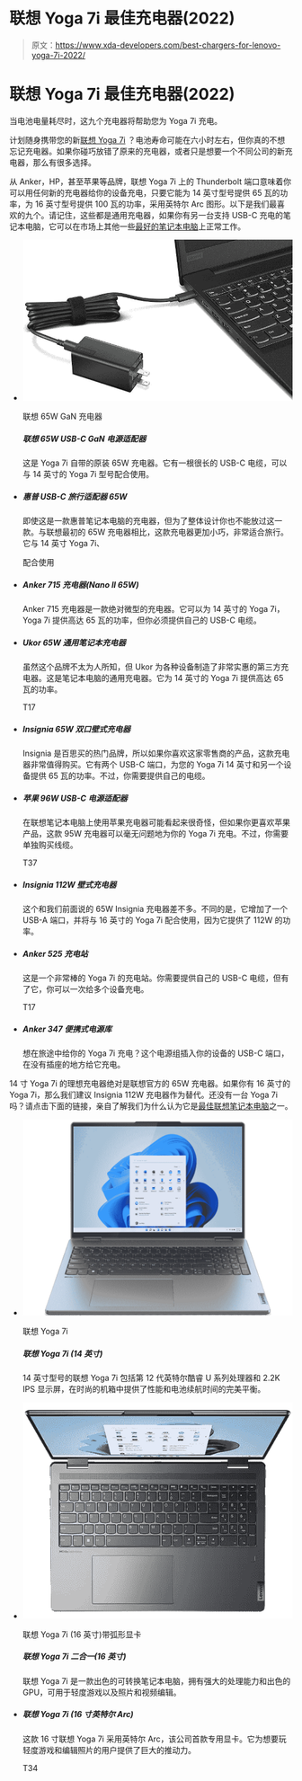 # 联想 Yoga 7i 最佳充电器(2022)

> 原文：<https://www.xda-developers.com/best-chargers-for-lenovo-yoga-7i-2022/>

# 联想 Yoga 7i 最佳充电器(2022)

当电池电量耗尽时，这九个充电器将帮助您为 Yoga 7i 充电。

计划随身携带您的新[联想 Yoga 7i](https://www.xda-developers.com/lenovo-yoga-7i-2022-review/) ？电池寿命可能在六小时左右，但你真的不想忘记充电器。如果你碰巧放错了原来的充电器，或者只是想要一个不同公司的新充电器，那么有很多选择。

从 Anker，HP，甚至苹果等品牌，联想 Yoga 7i 上的 Thunderbolt 端口意味着你可以用任何新的充电器给你的设备充电，只要它能为 14 英寸型号提供 65 瓦的功率，为 16 英寸型号提供 100 瓦的功率，采用英特尔 Arc 图形。以下是我们最喜欢的九个。请记住，这些都是通用充电器，如果你有另一台支持 USB-C 充电的笔记本电脑，它可以在市场上其他一些[最好的笔记本电脑](https://www.xda-developers.com/best-laptops/)上正常工作。

*   <picture>![There's no better way to charge a Lenovo laptop than a Lenovo charger, right? Lenovo sells this compact 65W charger that uses gallium nitride to stay cool, and thus it's much smaller than a typical laptop charger.](img/2452f185f2763840e71406b7a37ceed0.png)</picture>

    联想 65W GaN 充电器

    ##### 联想 65W USB-C GaN 电源适配器

    这是 Yoga 7i 自带的原装 65W 充电器。它有一根很长的 USB-C 电缆，可以与 14 英寸的 Yoga 7i 型号配合使用。

*   ##### 惠普 USB-C 旅行适配器 65W

    即使这是一款惠普笔记本电脑的充电器，但为了整体设计你也不能放过这一款。与联想最初的 65W 充电器相比，这款充电器更加小巧，非常适合旅行。它与 14 英寸 Yoga 7i、

    配合使用
*   ##### Anker 715 充电器(Nano II 65W)

    Anker 715 充电器是一款绝对微型的充电器。它可以为 14 英寸的 Yoga 7i，Yoga 7i 提供高达 65 瓦的功率，但你必须提供自己的 USB-C 电缆。

*   ##### Ukor 65W 通用笔记本充电器

    虽然这个品牌不太为人所知，但 Ukor 为各种设备制造了非常实惠的第三方充电器。这是笔记本电脑的通用充电器。它为 14 英寸的 Yoga 7i 提供高达 65 瓦的功率。

    T17
*   ##### Insignia 65W 双口壁式充电器

    Insignia 是百思买的热门品牌，所以如果你喜欢这家零售商的产品，这款充电器非常值得购买。它有两个 USB-C 端口，为您的 Yoga 7i 14 英寸和另一个设备提供 65 瓦的功率。不过，你需要提供自己的电缆。

*   ##### 苹果 96W USB-C 电源适配器

    在联想笔记本电脑上使用苹果充电器可能看起来很奇怪，但如果你更喜欢苹果产品，这款 95W 充电器可以毫无问题地为你的 Yoga 7i 充电。不过，你需要单独购买线缆。

    T37
*   ##### Insignia 112W 壁式充电器

    这个和我们前面说的 65W Insignia 充电器差不多。不同的是，它增加了一个 USB-A 端口，并将与 16 英寸的 Yoga 7i 配合使用，因为它提供了 112W 的功率。

*   ##### Anker 525 充电站

    这是一个非常棒的 Yoga 7i 的充电站。你需要提供自己的 USB-C 电缆，但有了它，你可以一次给多个设备充电。

    T17
*   ##### Anker 347 便携式电源库

    想在旅途中给你的 Yoga 7i 充电？这个电源组插入你的设备的 USB-C 端口，在没有插座的地方给它充电。

14 寸 Yoga 7i 的理想充电器绝对是联想官方的 65W 充电器。如果你有 16 英寸的 Yoga 7i，那么我们建议 Insignia 112W 充电器作为替代。还没有一台 Yoga 7i 吗？请点击下面的链接，亲自了解我们为什么认为它是[最佳联想笔记本电脑](https://www.xda-developers.com/best-lenovo-laptops/)之一。

*   <picture>![The Lenovo Yoga 7i is a great overall laptop, packing Intel's 12th-gen processors, an all-new design, and more.](img/39976033c64d8c975af29b58ee77bb4e.png)</picture>

    联想 Yoga 7i

    ##### 联想 Yoga 7i (14 英寸)

    14 英寸型号的联想 Yoga 7i 包括第 12 代英特尔酷睿 U 系列处理器和 2.2K IPS 显示屏，在时尚的机箱中提供了性能和电池续航时间的完美平衡。

*   <picture>![The Lenovo Yoga 7i is an excellent convertible laptop with a ton of processing power and a decent GPU for light gaming and photo and video editing.](img/e1350da2bdf949527e40ce37131cdb16.png)</picture>

    联想 Yoga 7i (16 英寸)带弧形显卡

    ##### 联想 Yoga 7i 二合一(16 英寸)

    联想 Yoga 7i 是一款出色的可转换笔记本电脑，拥有强大的处理能力和出色的 GPU，可用于轻度游戏以及照片和视频编辑。

*   ##### 联想 Yoga 7i (16 寸英特尔 Arc)

    这款 16 寸联想 Yoga 7i 采用英特尔 Arc，该公司首款专用显卡。它为想要玩轻度游戏和编辑照片的用户提供了巨大的推动力。

    T34